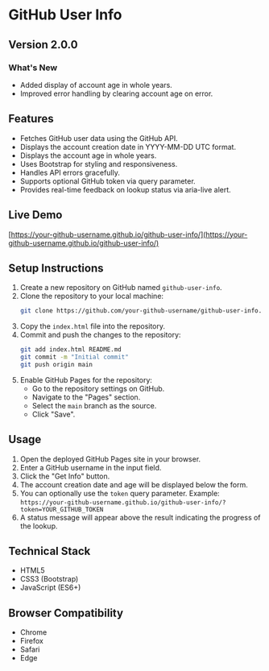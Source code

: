 # GitHub User Info

## Version 2.0.0

### What's New

*   Added display of account age in whole years.
*   Improved error handling by clearing account age on error.

## Features

*   Fetches GitHub user data using the GitHub API.
*   Displays the account creation date in YYYY-MM-DD UTC format.
*   Displays the account age in whole years.
*   Uses Bootstrap for styling and responsiveness.
*   Handles API errors gracefully.
*   Supports optional GitHub token via query parameter.
*   Provides real-time feedback on lookup status via aria-live alert.

## Live Demo

[https://your-github-username.github.io/github-user-info/](https://your-github-username.github.io/github-user-info/)

## Setup Instructions

1.  Create a new repository on GitHub named `github-user-info`.
2.  Clone the repository to your local machine:
    ```bash
    git clone https://github.com/your-github-username/github-user-info.git
    ```
3.  Copy the `index.html` file into the repository.
4.  Commit and push the changes to the repository:
    ```bash
    git add index.html README.md
    git commit -m "Initial commit"
    git push origin main
    ```
5.  Enable GitHub Pages for the repository:
    *   Go to the repository settings on GitHub.
    *   Navigate to the "Pages" section.
    *   Select the `main` branch as the source.
    *   Click "Save".

## Usage

1.  Open the deployed GitHub Pages site in your browser.
2.  Enter a GitHub username in the input field.
3.  Click the "Get Info" button.
4.  The account creation date and age will be displayed below the form.
5.  You can optionally use the `token` query parameter. Example: `https://your-github-username.github.io/github-user-info/?token=YOUR_GITHUB_TOKEN`
6.  A status message will appear above the result indicating the progress of the lookup.

## Technical Stack

*   HTML5
*   CSS3 (Bootstrap)
*   JavaScript (ES6+)

## Browser Compatibility

*   Chrome
*   Firefox
*   Safari
*   Edge